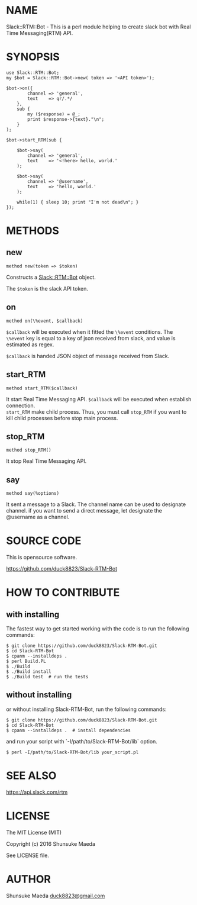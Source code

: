 # NAME

Slack::RTM::Bot - This is a perl module helping to create slack bot with Real Time Messaging(RTM) API.

# SYNOPSIS

    use Slack::RTM::Bot;
    my $bot = Slack::RTM::Bot->new( token => '<API token>');

    $bot->on({
            channel => 'general',
            text    => qr/.*/
        },
        sub {
            my ($response) = @_;
            print $response->{text}."\n";
        }
    );

    $bot->start_RTM(sub {

        $bot->say(
            channel => 'general',
            text    => '<!here> hello, world.'
        );

        $bot->say(
            channel => '@username',
            text    => 'hello, world.'
        );

        while(1) { sleep 10; print "I'm not dead\n"; }
    });

# METHODS

## new

    method new(token => $token)

Constructs a [Slack::RTM::Bot](https://metacpan.org/pod/Slack::RTM::Bot) object.

The `$token` is the slack API token.

## on

    method on(\%event, $callback)

`$callback` will be executed when it fitted the `\%event` conditions.
The `\%event` key is equal to a key of json received from slack, and value is estimated as regex.

`$callback` is handed JSON object of message received from Slack.

## start\_RTM

    method start_RTM($callback)

It start Real Time Messaging API.
`$callback` will be executed when establish connection.  
`start_RTM` make child process. Thus, you must call `stop_RTM` if you want to kill child processes before stop main process.

## stop\_RTM

    method stop_RTM()

It stop Real Time Messaging API.

## say

    method say(%options)

It sent a message to a Slack. The channel name can be used to designate channel.
if you want to send a direct message, let designate the @username as a channel.

# SOURCE CODE

This is opensource software.

https://github.com/duck8823/Slack-RTM-Bot

# HOW TO CONTRIBUTE

## with installing
The fastest way to get started working with the code is to run the following commands:

    $ git clone https://github.com/duck8823/Slack-RTM-Bot.git
    $ cd Slack-RTM-Bot
    $ cpanm --installdeps .
    $ perl Build.PL
    $ ./Build
    $ ./Build install
    $ ./Build test  # run the tests

## without installing
or without installing Slack-RTM-Bot, run the following commands:

    $ git clone https://github.com/duck8823/Slack-RTM-Bot.git
    $ cd Slack-RTM-Bot
    $ cpanm --installdeps .  # install dependencies

and run your script with \`-I/path/to/Slack-RTM-Bot/lib\` option.

    $ perl -I/path/to/Slack-RTM-Bot/lib your_script.pl

# SEE ALSO

https://api.slack.com/rtm

# LICENSE

The MIT License (MIT)

Copyright (c) 2016 Shunsuke Maeda

See LICENSE file.

# AUTHOR

Shunsuke Maeda <duck8823@gmail.com>
